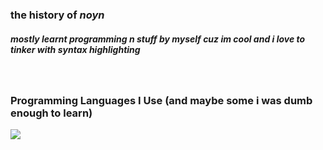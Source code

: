 <p align="center">
  <h3>the history of <b><i>noyn</i></b></h3>
  <h5>mostly learnt programming n stuff by myself cuz im cool and i love to tinker with syntax highlighting</h5>
  <br>
</p>
<p align="center">
  <h3>Programming Languages I Use (and maybe some i was dumb enough to learn)</h3>
  <a href="https://skillicons.dev">
    <img src="https://skillicons.dev/icons?i=js,ts,c,cs,cpp,arduino,java,html,css,lua,powershell,py,ruby,swift,php"/>
  </a>
</p>
